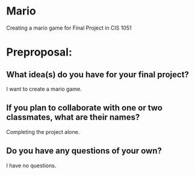 # Mario
Creating a mario game for Final Project in CIS 1051
# Preproposal:

## What idea(s) do you have for your final project?

I want to create a mario game.

## If you plan to collaborate with one or two classmates, what are their names?

Completing the project alone.

## Do you have any questions of your own?

I have no questions.
